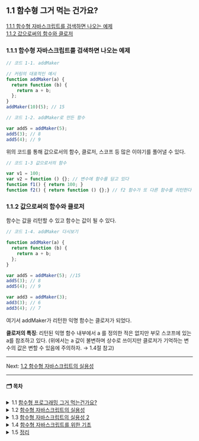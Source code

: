 <div id="1-1"></div>

## 1.1 함수형 그거 먹는 건가요?


[1.1.1 함수형 자바스크립트를 검색하면 나오는 예제](#1-1-1)<br/>
[1.1.2 값으로써의 함수와 클로저](#1-1-2)<br/>

<div id="1-1-1"></div>

### 1.1.1 함수형 자바스크립트를 검색하면 나오는 예제

```javascript
// 코드 1-1. addMaker

// 커링의 대표적인 예시
function addMaker(a) {
  return function (b) {
    return a + b;
  };
}
addMaker(10)(5); // 15
```

```javascript
// 코드 1-2. addMaker로 만든 함수

var add5 = addMaker(5);
add5(3); // 8
add5(4); // 9
```

위의 코드를 통해 값으로서의 함수, 클로저, 스코프 등 많은 이야기를 풀어낼 수 있다.

```javascript
// 코드 1-3 값으로서의 함수

var v1 = 100;
var v2 = function () {}; // 변수에 함수를 담고 있다
function f1() { return 100; }
function f2() { return function () {};} // f2 함수가 또 다른 함수를 리턴한다

```

<div id="1-1-2"></div>

### 1.1.2 값으로써의 함수와 클로저


함수는 값을 리턴할 수 있고 함수는 값이 될 수 있다.

```javascript
// 코드 1-4. addMaker 다시보기

function addMaker(a) {
  return function (b) {
    return a + b;
  };
}

var add5 = addMaker(5); //15
add5(3); // 8
add5(4); // 9

var add3 = addMaker(3);
add3(3); // 6
add3(4); // 7
```


여기서 addMaker가 리턴한 익명 함수는 클로저가 되었다.

**클로저의 특징**: 리턴된 익명 함수 내부에서 a 를 정의한 적은 없지만 부모 스코프에 있는 a를 참조하고 있다.  (위에서는 a 값이 불변하며 상수로 쓰이지만 클로저가 기억하는 변수의 값은 변할 수 있음에 주의하자. → 1.4절 참고)
<br/>

---

Next: [1.2 함수형 자바스크립트의 실용성](../1-2/README.md)

---

#### 🗂 목차

<details>
<!-- <summary>1.1 <a href="1-1/README.md">함수형 프로그래밍 그거 먹는건가요?</a></summary>  -->
<summary>1.1 <a href="/bravacoreana/chapter-01/1-1/README.md">함수형 프로그래밍 그거 먹는건가요?</a></summary>
<div markdown="1">
&nbsp&nbsp&nbsp&nbsp 1.1.1 함수형 자바스크립트를 검색하면 나오는 예제<br/>
&nbsp&nbsp&nbsp&nbsp 1.1.2 값으로써의 함수와 클로저<br/>
</div>
</details>

<details>
<summary>1.2 <a href="/bravacoreana/chapter-01/1-2/README.md">함수형 자바스크립트의 실용성</a> </summary>
<div markdown="1">
&nbsp&nbsp&nbsp&nbsp 1.2.1 회원 목록 중 여러 명 찾기<br/>
&nbsp&nbsp&nbsp&nbsp 1.2.2 for에서 filter로, if에서 predicate로<br/>
&nbsp&nbsp&nbsp&nbsp 1.2.3 함수형 프로그래밍 관점으로  filter 보기<br/>
&nbsp&nbsp&nbsp&nbsp 1.2.4 map 함수<br/>
&nbsp&nbsp&nbsp&nbsp 1.2.5 실행 결과로 바로 실행하기<br/>
&nbsp&nbsp&nbsp&nbsp 1.2.6 함수를 값으로 다룬 예제의 필요성<br/>
</div>
</details>

<details>
<summary>1.3 <a href="/bravacoreana/chapter-01/1-3/README.md">함수형 자바스크립트의 실용성 2</a></summary>
<div markdown="1">
&nbsp&nbsp&nbsp&nbsp 1.3.1 회원 목록 중 한 명 찾기<br/>
&nbsp&nbsp&nbsp&nbsp 1.3.2 값에서 함수로<br/>
&nbsp&nbsp&nbsp&nbsp 1.3.3 함수를 만드는 함수와 find, filter 조합하기<br/>
&nbsp&nbsp&nbsp&nbsp 1.3.4 고차 함수<br/>
&nbsp&nbsp&nbsp&nbsp 1.3.5 function identity(v) {return v;}, 이건 어디다 쓰는거지?<br/>
&nbsp&nbsp&nbsp&nbsp 1.3.6 연산자 대신 함수로<br/>
&nbsp&nbsp&nbsp&nbsp 1.3.7 함수 합성<br/>
</div>
</details>

<details>
<summary>1.4 <a href="/bravacoreana/chapter-01/1-4/README.md">함수형 자바스크립트를 위한 기초</a></summary>
<div markdown="1">
&nbsp&nbsp&nbsp&nbsp 1.4.1 일급 함수<br/>
&nbsp&nbsp&nbsp&nbsp 1.4.2 클로저<br/>
&nbsp&nbsp&nbsp&nbsp 1.4.3 클로저의 실용 사례<br/>
&nbsp&nbsp&nbsp&nbsp 1.4.4 클로저를 많이 사용하라!<br/>
&nbsp&nbsp&nbsp&nbsp 1.4.5 고차 함수<br/>
&nbsp&nbsp&nbsp&nbsp 1.4.6 콜백 함수라 잘못 불리는 보조 함수<br/>
&nbsp&nbsp&nbsp&nbsp 1.4.7 함수를 리턴하는 함수와 부분 적용<br/>
</div>
</details>

<details>
<summary>1.5 <a href="/bravacoreana/chapter-01/1-5/README.md">정리</a></summary>
<div markdown="1">
</div>
</details>